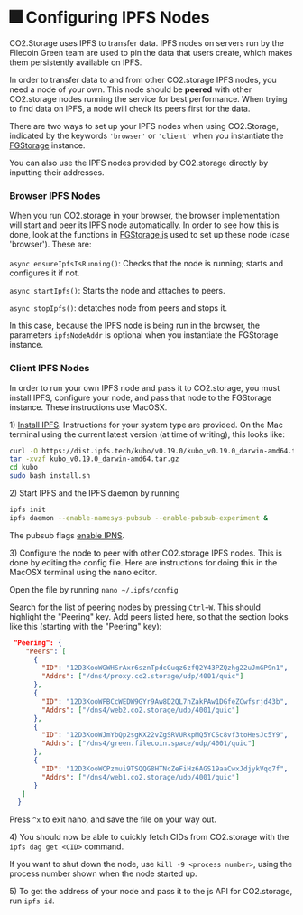 # 🎆 Configuring IPFS Nodes

CO2.Storage uses IPFS to transfer data. IPFS nodes on servers run by the Filecoin Green team are used to pin the data that users create, which makes them persistently available on IPFS.&#x20;

In order to transfer data to and from other CO2.storage IPFS nodes, you need a node of your own. This node should be **peered** with other CO2.storage nodes running the service for best performance. When trying to find data on IPFS, a node will check its peers first for the data.

There are two ways to set up your IPFS nodes when using CO2.Storage, indicated by the keywords `'browser'` or `'client'` when you instantiate the [FGStorage](https://github.com/protocol/co2-storage/blob/main/js-api/src/js/storage/FGStorage.js) instance.

You can also use the IPFS nodes provided by CO2.storage directly by inputting their addresses.

### Browser IPFS Nodes

When you run CO2.storage in your browser, the browser implementation will start and peer its IPFS node automatically. In order to see how this is done, look at the functions in [FGStorage.js](https://github.com/protocol/co2-storage/blob/main/js-api/src/js/storage/FGStorage.js) used to set up these node (case 'browser'). These are:\
\
`async ensureIpfsIsRunning()`: Checks that the node is running; starts and configures it if not.

`async startIpfs()`: Starts the node and attaches to peers.

`async stopIpfs()`: detatches node from peers and stops it.

In this case, because the IPFS node is being run in the browser, the parameters `ipfsNodeAddr` is optional when you instantiate the FGStorage instance.

### Client IPFS Nodes

In order to run your own IPFS node and pass it to CO2.storage, you must install IPFS, configure your node, and pass that node to the FGStorage instance. These instructions use MacOSX.

1\) [Install IPFS](https://docs.ipfs.tech/install/command-line/#install-official-binary-distributions). Instructions for your system type are provided. On the Mac terminal using the current latest version (at time of writing), this looks like:

```bash
curl -O https://dist.ipfs.tech/kubo/v0.19.0/kubo_v0.19.0_darwin-amd64.tar.gz
tar -xvzf kubo_v0.19.0_darwin-amd64.tar.gz
cd kubo
sudo bash install.sh
```

2\) Start IPFS and the IPFS daemon by running&#x20;

```bash
ipfs init
ipfs daemon --enable-namesys-pubsub --enable-pubsub-experiment &
```

The pubsub flags [enable IPNS](https://github.com/ipfs/kubo/blob/master/docs/experimental-features.md#ipns-pubsub).

3\) Configure the node to peer with other CO2.storage IPFS nodes. This is done by editing the config file. Here are instructions for doing this in the MacOSX terminal using the nano editor.

Open the file by running `nano ~/.ipfs/config`

Search for the list of peering nodes by pressing `Ctrl+W`. This should highlight the "Peering" key.  Add peers listed here, so that the section looks like this (starting with the "Peering" key):

```json
 "Peering": {
    "Peers": [
      {
        "ID": "12D3KooWGWHSrAxr6sznTpdcGuqz6zfQ2Y43PZQzhg22uJmGP9n1",
        "Addrs": ["/dns4/proxy.co2.storage/udp/4001/quic"]
      },
      {
        "ID": "12D3KooWFBCcWEDW9GYr9Aw8D2QL7hZakPAw1DGfeZCwfsrjd43b",
        "Addrs": ["/dns4/web2.co2.storage/udp/4001/quic"]
      }, 
      { 
        "ID": "12D3KooWJmYbQp2sgKX22vZgSRVURkpMQ5YCSc8vf3toHesJc5Y9",
        "Addrs": ["/dns4/green.filecoin.space/udp/4001/quic"]
      },
      {
        "ID": "12D3KooWCPzmui9TSQQG8HTNcZeFiHz6AGS19aaCwxJdjykVqq7f",
        "Addrs": ["/dns4/web1.co2.storage/udp/4001/quic"]
      }
   ]
  }
```

Press `^x` to exit nano, and save the file on your way out.

4\) You should now be able to quickly fetch CIDs from CO2.storage with the `ipfs dag get <CID>` command.&#x20;

If you want to shut down the node, use `kill -9 <process number>`, using the process number shown when the node started up.

5\) To get the address of your node and pass it to the js API for CO2.storage, run `ipfs id`.



